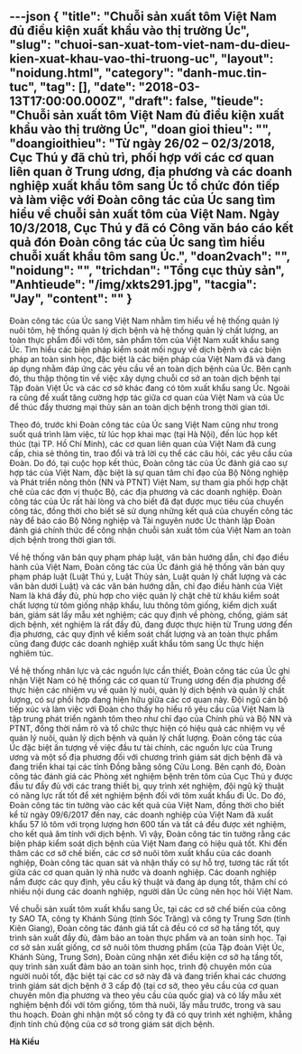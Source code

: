---json
{
    "title": "Chuỗi sản xuất tôm Việt Nam đủ điều kiện xuất khẩu vào thị trường Úc",
    "slug": "chuoi-san-xuat-tom-viet-nam-du-dieu-kien-xuat-khau-vao-thi-truong-uc",
    "layout": "noidung.html",
    "category": "danh-muc.tin-tuc",
    "tag": [],
    "date": "2018-03-13T17:00:00.000Z",
    "draft": false,
    "tieude": "Chuỗi sản xuất tôm Việt Nam đủ điều kiện xuất khẩu vào thị trường Úc",
    "doan gioi thieu": "",
    "doangioithieu": "Từ ngày 26/02 – 02/3/2018, Cục Thú y đã chủ trì, phối hợp với các cơ quan liên quan ở Trung ương, địa phương và các doanh nghiệp xuất khẩu tôm sang Úc tổ chức đón tiếp và làm việc với Đoàn công tác của Úc sang tìm hiểu về chuỗi sản xuất tôm của Việt Nam. Ngày 10/3/2018, Cục Thú y đã có Công văn báo cáo kết quả đón Đoàn công tác của Úc sang tìm hiểu chuỗi xuất khẩu tôm sang Úc.",
    "doan2vach": "",
    "noidung": "",
    "trichdan": "Tổng cục thủy sản",
    "Anhtieude": "/img/xkts291.jpg",
    "tacgia": "Jay",
    "__content__": ""
}
---
<p><span style="font-size:14px">Đo&agrave;n c&ocirc;ng t&aacute;c của &Uacute;c sang Việt Nam nhằm t&igrave;m hiểu về hệ thống quản l&yacute; nu&ocirc;i t&ocirc;m, hệ thống quản l&yacute; dịch bệnh v&agrave; hệ thống quản l&yacute; chất lượng, an to&agrave;n thực phẩm đối với t&ocirc;m, sản phẩm t&ocirc;m của Việt Nam xuất khẩu sang &Uacute;c. T&igrave;m hiểu c&aacute;c biện ph&aacute;p kiểm so&aacute;t mối nguy về dịch bệnh v&agrave; c&aacute;c biện ph&aacute;p an to&agrave;n sinh học, đặc biệt l&agrave; c&aacute;c biện ph&aacute;p của Việt Nam đ&atilde; v&agrave; đang &aacute;p dụng nhằm đ&aacute;p ứng c&aacute;c y&ecirc;u cầu về an to&agrave;n dịch bệnh của &Uacute;c. B&ecirc;n cạnh đ&oacute;, thu thập th&ocirc;ng tin về việc x&acirc;y dựng chuỗi cơ sở an to&agrave;n dịch bệnh tại Tập đo&agrave;n Việt &Uacute;c v&agrave; c&aacute;c cơ sở kh&aacute;c đang c&oacute; t&ocirc;m xuất khẩu sang &Uacute;c. Ngo&agrave;i ra cũng đề xuất tăng cường hợp t&aacute;c giữa cơ quan của Việt Nam v&agrave; của &Uacute;c để th&uacute;c đẩy thương mại thủy sản an to&agrave;n dịch bệnh trong thời gian tới.</span></p>

<p><span style="font-size:14px">Theo đ&oacute;, trước khi Đo&agrave;n c&ocirc;ng t&aacute;c của &Uacute;c sang Việt Nam cũng như trong suốt qu&aacute; tr&igrave;nh l&agrave;m việc, từ l&uacute;c họp khai mạc (tại H&agrave; Nội), đến l&uacute;c họp kết th&uacute;c (tại TP. Hồ Ch&iacute; Minh), c&aacute;c cơ quan li&ecirc;n quan của Việt Nam đ&atilde; cung cấp, chia sẻ th&ocirc;ng tin, trao đổi v&agrave; trả lời cụ thể c&aacute;c c&acirc;u hỏi, c&aacute;c y&ecirc;u cầu của Đo&agrave;n. Do đ&oacute;, tại cuộc họp kết th&uacute;c, Đo&agrave;n c&ocirc;ng t&aacute;c của &Uacute;c đ&aacute;nh gi&aacute; cao sự hợp t&aacute;c của Việt Nam, đặc biệt l&agrave; sự quan t&acirc;m chỉ đạo của Bộ N&ocirc;ng nghiệp v&agrave; Ph&aacute;t triển n&ocirc;ng th&ocirc;n (NN v&agrave; PTNT) Việt Nam, sự tham gia phối hợp chặt chẽ của c&aacute;c đơn vị thuộc Bộ, c&aacute;c địa phương v&agrave; c&aacute;c doanh nghiệp. Đo&agrave;n c&ocirc;ng t&aacute;c của &Uacute;c rất h&agrave;i l&ograve;ng v&agrave; cho biết đ&atilde; đạt được mục ti&ecirc;u của chuyến c&ocirc;ng t&aacute;c, đồng thời cho biết sẽ sử dụng những kết quả của chuyến c&ocirc;ng t&aacute;c n&agrave;y để b&aacute;o c&aacute;o Bộ N&ocirc;ng nghiệp v&agrave; T&agrave;i nguy&ecirc;n nước &Uacute;c th&agrave;nh lập Đo&agrave;n đ&aacute;nh gi&aacute; ch&iacute;nh thức để c&ocirc;ng nhận chuỗi sản xuất t&ocirc;m của Việt Nam an to&agrave;n dịch bệnh trong thời gian tới.</span></p>

<p><span style="font-size:14px">Về hệ thống văn bản quy phạm ph&aacute;p luật, văn bản hướng dẫn, chỉ đạo điều h&agrave;nh của Việt Nam, Đo&agrave;n c&ocirc;ng t&aacute;c của &Uacute;c đ&aacute;nh gi&aacute; hệ thống văn bản quy phạm ph&aacute;p luật (Luật Th&uacute; y, Luật Thủy sản, Luật quản l&yacute; chất lượng v&agrave; c&aacute;c văn bản dưới Luật) v&agrave; c&aacute;c văn bản hướng dẫn, chỉ đạo điều h&agrave;nh của Việt Nam l&agrave; kh&aacute; đầy đủ, ph&ugrave; hợp cho việc quản l&yacute; chặt chẽ từ kh&acirc;u kiểm so&aacute;t chất lượng từ t&ocirc;m giống nhập khẩu, lưu th&ocirc;ng t&ocirc;m giống, kiểm dịch xuất b&aacute;n, gi&aacute;m s&aacute;t lấy mẫu x&eacute;t nghiệm; c&aacute;c quy định về ph&ograve;ng, chống, gi&aacute;m s&aacute;t dịch bệnh, x&eacute;t nghiệm l&agrave; rất đầy đủ, đang được thực hiện từ Trung ương đến địa phương, c&aacute;c quy định về kiểm so&aacute;t chất lượng v&agrave; an to&agrave;n thực phẩm cũng đang được c&aacute;c doanh nghiệp xuất khẩu t&ocirc;m sang &Uacute;c thực hiện nghi&ecirc;m t&uacute;c.</span></p>

<p><span style="font-size:14px">Về hệ thống nh&acirc;n lực v&agrave; c&aacute;c nguồn lực cần thiết, Đo&agrave;n c&ocirc;ng t&aacute;c của &Uacute;c ghi nhận Việt Nam c&oacute; hệ thống c&aacute;c cơ quan từ Trung ương đến địa phương để thực hiện c&aacute;c nhiệm vụ về quản l&yacute; nu&ocirc;i, quản l&yacute; dịch bệnh v&agrave; quản l&yacute; chất lượng, c&oacute; sự phối hợp đang hiện hữu giữa c&aacute;c cơ quan n&agrave;y. Đội ngũ c&aacute;n bộ tiếp x&uacute;c v&agrave; l&agrave;m việc với Đo&agrave;n cho thấy họ hiểu r&otilde; y&ecirc;u cầu của Việt Nam l&agrave; tập trung ph&aacute;t triển ng&agrave;nh t&ocirc;m theo như chỉ đạo của Ch&iacute;nh phủ v&agrave; Bộ NN v&agrave; PTNT, đồng thời nắm r&otilde; v&agrave; tổ chức thực hiện c&oacute; hiệu quả c&aacute;c nhiệm vụ về quản l&yacute; nu&ocirc;i, quản l&yacute; dịch bệnh v&agrave; quản l&yacute; chất lượng. Đo&agrave;n c&ocirc;ng t&aacute;c của &Uacute;c đặc biệt ấn tượng về việc đầu tư t&agrave;i ch&iacute;nh, c&aacute;c nguồn lực của Trung ương v&agrave; một số địa phương đối với chương tr&igrave;nh gi&aacute;m s&aacute;t dịch bệnh đ&atilde; v&agrave; đang triển khai tại c&aacute;c tỉnh Đồng bằng s&ocirc;ng Cửu Long. B&ecirc;n cạnh đ&oacute;, Đo&agrave;n c&ocirc;ng t&aacute;c đ&aacute;nh gi&aacute; c&aacute;c Ph&ograve;ng x&eacute;t nghiệm bệnh tr&ecirc;n t&ocirc;m của Cục Th&uacute; y được đầu tư đầy đủ với c&aacute;c trang thiết bị, quy tr&igrave;nh x&eacute;t nghiệm, đội ngũ kỹ thuật c&oacute; năng lực rất tốt để x&eacute;t nghiệm bệnh đối với t&ocirc;m xuất khẩu đi &Uacute;c. Do đ&oacute;, Đo&agrave;n c&ocirc;ng t&aacute;c tin tưởng v&agrave;o c&aacute;c kết quả của Việt Nam, đồng thời cho biết kể từ ng&agrave;y 09/6/2017 đến nay, c&aacute;c doanh nghiệp của Việt Nam đ&atilde; xuất khẩu 57 l&ocirc; t&ocirc;m với trọng lượng hơn 600 tấn v&agrave; tất cả đều được x&eacute;t nghiệm, cho kết quả &acirc;m t&iacute;nh với dịch bệnh. V&igrave; vậy, Đo&agrave;n c&ocirc;ng t&aacute;c tin tưởng rằng c&aacute;c biện ph&aacute;p kiểm so&aacute;t dịch bệnh của Việt Nam đang c&oacute; hiệu quả tốt. Khi đến thăm c&aacute;c cơ sở chế biến, c&aacute;c cơ sở nu&ocirc;i t&ocirc;m xuất khẩu của c&aacute;c doanh nghiệp, Đo&agrave;n c&ocirc;ng t&aacute;c quan s&aacute;t v&agrave; nhận thấy c&oacute; sự hỗ trợ, tương t&aacute;c rất tốt giữa c&aacute;c cơ quan quản l&yacute; nh&agrave; nước v&agrave; doanh nghiệp. C&aacute;c doanh nghiệp nắm được c&aacute;c quy định, y&ecirc;u cầu kỹ thuật v&agrave; đang &aacute;p dụng tốt, thậm ch&iacute; c&oacute; nhiều nội dung c&aacute;c doanh nghiệp, người d&acirc;n &Uacute;c cũng n&ecirc;n học hỏi Việt Nam.</span></p>

<p><span style="font-size:14px">Về chuỗi sản xuất t&ocirc;m xuất khẩu sang &Uacute;c, tại c&aacute;c cơ sở chế biến của c&ocirc;ng ty SAO TA, c&ocirc;ng ty Kh&aacute;nh Sủng (tỉnh S&oacute;c Trăng) v&agrave; c&ocirc;ng ty Trung Sơn (tỉnh Ki&ecirc;n Giang), Đo&agrave;n c&ocirc;ng t&aacute;c đ&aacute;nh gi&aacute; tất cả đều c&oacute; cơ sở hạ tầng tốt, quy tr&igrave;nh sản xuất đầy đủ, đảm bảo an to&agrave;n thực phẩm v&agrave; an to&agrave;n sinh học. Tại cơ sở sản xuất giống, cơ sở nu&ocirc;i t&ocirc;m thương phẩm (của Tập đo&agrave;n Việt &Uacute;c, Kh&aacute;nh Sủng, Trung Sơn), Đo&agrave;n cũng nhận x&eacute;t điều kiện cơ sở hạ tầng tốt, quy tr&igrave;nh sản xuất đảm bảo an to&agrave;n sinh học, tr&igrave;nh độ chuy&ecirc;n m&ocirc;n của người nu&ocirc;i tốt, đặc biệt tại c&aacute;c cơ sở n&agrave;y đ&atilde; v&agrave; đang triển khai c&aacute;c chương tr&igrave;nh gi&aacute;m s&aacute;t dịch bệnh ở 3 cấp độ (tại cơ sở, theo y&ecirc;u cầu của cơ quan chuy&ecirc;n m&ocirc;n địa phương v&agrave; theo y&ecirc;u cầu của quốc gia) v&agrave; c&oacute; lấy mẫu x&eacute;t nghiệm bệnh đối với t&ocirc;m giống, t&ocirc;m thả nu&ocirc;i, lấy mẫu trước, trong v&agrave; sau thu hoạch. Đo&agrave;n ghi nhận một số c&ocirc;ng ty đ&atilde; c&oacute; quy tr&igrave;nh x&eacute;t nghiệm, khẳng định t&iacute;nh chủ động của cơ sở trong gi&aacute;m s&aacute;t dịch bệnh.</span></p>

<p><span style="font-size:14px"><strong>H&agrave; Kiều</strong></span></p>
